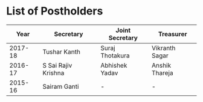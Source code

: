 <!-- TITLE: Designers Anonymous -->
<!-- SUBTITLE: Designers Anonymous, often abbreviated Da, is the design club of BITS Hyderabad. -->

# List of Postholders
| Year | Secretary | Joint Secretary | Treasurer |
|--|--|--|--|
| 2017-18 | Tushar Kanth | Suraj Thotakura | Vikranth Sagar |
| 2016-17 | S Sai Rajiv Krishna | Abhishek Yadav | Anshik Thareja |
| 2015-16 | Sairam Ganti | - | - |